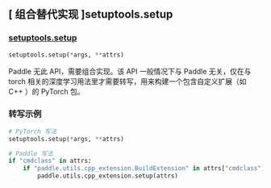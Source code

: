 ## [ 组合替代实现 ]setuptools.setup

### [setuptools.setup](https://setuptools.pypa.io/en/latest/userguide/quickstart.html)

```python
setuptools.setup(*args, **attrs)
```

Paddle 无此 API，需要组合实现。该 API 一般情况下与 Paddle 无关，仅在与 torch 相关的深度学习用法里才需要转写，用来构建一个包含自定义扩展（如 C++ ）的 PyTorch 包。

### 转写示例

```python
# PyTorch 写法
setuptools.setup(*args, **attrs)

# Paddle 写法
if "cmdclass" in attrs:
    if "paddle.utils.cpp_extension.BuildExtension" in attrs["cmdclass"]:
        paddle.utils.cpp_extension.setup(attrs)
```

